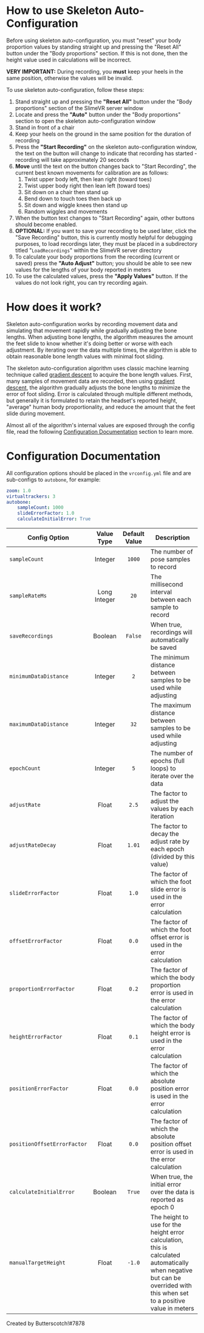 # How to use Skeleton Auto-Configuration

Before using skeleton auto-configuration, you must "reset" your body proportion values by standing straight up and pressing the "Reset All" button under the "Body proportions" section. If this is not done, then the height value used in calculations will be incorrect.

**VERY IMPORTANT:** During recording, you **must** keep your heels in the same position, otherwise the values will be invalid.

To use skeleton auto-configuration, follow these steps:

1. Stand straight up and pressing the **"Reset All"** button under the "Body proportions" section of the SlimeVR server window
2. Locate and press the **"Auto"** button under the "Body proportions" section to open the skeleton auto-configuration window
3. Stand in front of a chair
4. Keep your heels on the ground in the same position for the duration of recording
5. Press the **"Start Recording"** on the skeleton auto-configuration window, the text on the button will change to indicate that recording has started - recording will take approximately 20 seconds
6. **Move** until the text on the button changes back to "Start Recording", the current best known movements for calibration are as follows:
   1. Twist upper body left, then lean right (toward toes) 
   2. Twist upper body right then lean left (toward toes)
   3. Sit down on a chair then stand up
   4. Bend down to touch toes then back up
   5. Sit down and wiggle knees then stand up
   6. Random wiggles and movements
7. When the button text changes to "Start Recording" again, other buttons should become enabled.
8. **OPTIONAL:** If you want to save your recording to be used later, click the "Save Recording" button, this is currently mostly helpful for debugging purposes, to load recordings later, they must be placed in a subdirectory titled "`LoadRecordings`" within the SlimeVR server directory
9. To calculate your body proportions from the recording (current or saved) press the **"Auto Adjust"** button; you should be able to see new values for the lengths of your body reported in meters
10. To use the calculated values, press the **"Apply Values"** button. If the values do not look right, you can try recording again.

# How does it work?

Skeleton auto-configuration works by recording movement data and simulating that movement rapidly while gradually adjusting the bone lengths. When adjusting bone lengths, the algorithm measures the amount the feet slide to know whether it's doing better or worse with each adjustment. By iterating over the data multiple times, the algorithm is able to obtain reasonable bone length values with minimal foot sliding.

The skeleton auto-configuration algorithm uses classic machine learning technique called [gradient descent][1] to acquire the bone length values. First, many samples of movement data are recorded, then using [gradient descent][1], the algorithm gradually adjusts the bone lengths to minimize the error of foot sliding. Error is calculated through multiple different methods, but generally it is formulated to retain the headset's reported height, "average" human body proportionality, and reduce the amount that the feet slide during movement.

Almost all of the algorithm's internal values are exposed through the config file, read the following [Configuration Documentation](#Configuration-Documentation) section to learn more.

# Configuration Documentation

All configuration options should be placed in the `vrconfig.yml` file and are sub-configs to `autobone`, for example:

```yaml
zoom: 1.0
virtualtrackers: 3
autobone:
    sampleCount: 1000
    slideErrorFactor: 1.0
    calculateInitialError: True
```

| Config Option               |  Value Type  | Default Value | Description                                                  |
| --------------------------- | :----------: | :-----------: | ------------------------------------------------------------ |
| `sampleCount`               |   Integer    |    `1000`     | The number of pose samples to record                         |
| `sampleRateMs`              | Long Integer |     `20`      | The millisecond interval between each sample to record       |
| `saveRecordings`            |   Boolean    |    `False`    | When true, recordings will automatically be saved            |
| `minimumDataDistance`       |   Integer    |      `2`      | The minimum distance between samples to be used while adjusting |
| `maximumDataDistance`       |   Integer    |     `32`      | The maximum distance between samples to be used while adjusting |
| `epochCount`                |   Integer    |      `5`      | The number of epochs (full loops) to iterate over the data   |
| `adjustRate`                |    Float     |     `2.5`     | The factor to adjust the values by each iteration            |
| `adjustRateDecay`           |    Float     |    `1.01`     | The factor to decay the adjust rate by each epoch (divided by this value) |
| `slideErrorFactor`          |    Float     |     `1.0`     | The factor of which the foot slide error is used in the error calculation |
| `offsetErrorFactor`         |    Float     |     `0.0`     | The factor of which the foot offset error is used in the error calculation |
| `proportionErrorFactor`     |    Float     |     `0.2`     | The factor of which the body proportion error is used in the error calculation |
| `heightErrorFactor`         |    Float     |     `0.1`     | The factor of which the body height error is used in the error calculation |
| `positionErrorFactor`       |    Float     |     `0.0`     | The factor of which the absolute position error is used in the error calculation |
| `positionOffsetErrorFactor` |    Float     |     `0.0`     | The factor of which the absolute position offset error is used in the error calculation |
| `calculateInitialError`     |   Boolean    |    `True`     | When true, the initial error over the data is reported as epoch 0 |
| `manualTargetHeight`        |    Float     |    `-1.0`     | The height to use for the height error calculation, this is calculated automatically when negative but can be overrided with this when set to a positive value in meters |

[1]: https://wikipedia.org/wiki/Gradient_descent "Wikipedia - Gradient descent is an algorithm that optimizes an error value by gradually adjusting a set of variables"

Created by Butterscotch!#7878